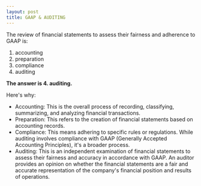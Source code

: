 ```yaml
---
layout: post
title: GAAP & AUDITING
---
```


The review of financial statements to assess their fairness and adherence to GAAP is:
1. accounting
2. preparation
3. compliance
4. auditing

**The answer is  4. auditing.**

Here's why:

- Accounting: This is the overall process of recording, classifying, summarizing, and analyzing financial transactions.
- Preparation: This refers to the creation of financial statements based on accounting records.
- Compliance: This means adhering to specific rules or regulations. While auditing involves compliance with GAAP (Generally Accepted Accounting Principles), it's a broader process.
- Auditing: This is an independent examination of financial statements to assess their fairness and accuracy in accordance with GAAP. An auditor provides an opinion on whether the financial statements are a fair and accurate representation of the company's financial position and results of operations.
